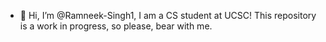- 👋 Hi, I’m @Ramneek-Singh1, I am a CS student at UCSC!
This repository is a work in progress, so please, bear with me. 
